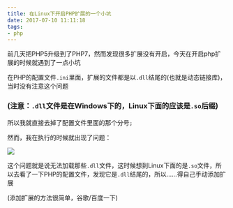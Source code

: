 ```yaml
---
title: 在Linux下开启PHP扩展的一个小坑
date: 2017-07-10 11:11:18
tags:
- php
---
```


前几天把PHP5升级到了PHP7，然而发现很多扩展没有开启，今天在开启php扩展的时候就遇到了一点小坑

在PHP的配置文件`.ini`里面，扩展的文件都是以`.dll`结尾的(也就是动态链接库)，当时没有注意这个问题

### **(注意：`.dll`文件是在Windows下的，Linux下面的应该是`.so`后缀)**

所以我就直接去掉了配置文件里面的那个分号`;`

然而，我在执行的时候就出现了问题：

![](http://oklbfi1yj.bkt.clouddn.com/%E5%9C%A8Linux%E4%B8%8B%E5%BC%80%E5%90%AFPHP%E6%89%A9%E5%B1%95%E7%9A%84%E4%B8%80%E4%B8%AA%E5%B0%8F%E5%9D%91/1.PNG)

这个问题就是说无法加载那些`.dll`文件，这时候想到Linux下面的是`.so`文件，所以去看了一下PHP的配置文件，发现它是`.dll`结尾的，所以......得自己手动添加扩展

(添加扩展的方法很简单，谷歌/百度一下)





